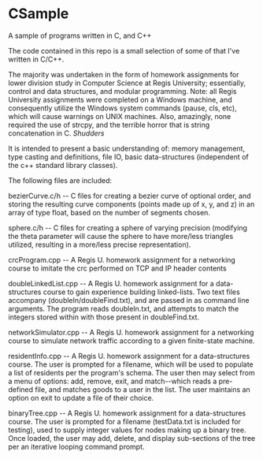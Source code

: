 # CSample
A sample of programs written in C, and C++

The code contained in this repo is a small selection of some of that I've written in C/C++.

The majority was undertaken in the form of homework assignments for lower division
study in Computer Science at Regis University; essentially, control and data structures, and 
modular programming. Note: all Regis University assignments were completed on a Windows machine, and 
consequently utilize the Windows system commands (pause, cls, etc), which will cause warnings on
UNIX machines. Also, amazingly, none required the use of strcpy, and the terrible horror that is string concatenation in C. *Shudders*

It is intended to present a basic understanding of: memory management, type casting and definitions,
file IO, basic data-structures (independent of the c++ standard library classes).

The following files are included:

bezierCurve.c/h      -- C files for creating a bezier curve of optional order, and storing the resulting curve components (points made up of x, y, and z) in an array of type float, based on the number of segments chosen.

sphere.c/h           -- C files for creating a sphere of varying precision (modifying the theta parameter will cause the sphere to have more/less triangles utilized, resulting in a more/less precise representation).

crcProgram.cpp       -- A Regis U. homework assignment for a networking course to imitate the crc performed on TCP and IP header contents

doubleLinkedList.cpp -- A Regis U. homework assignment for a data-structures course to gain experience building linked-lists. Two text files accompany (doubleIn/doubleFind.txt), and are passed in as command line arguments. The program reads doubleIn.txt, and attempts to match the integers stored within with those present in doubleFind.txt.

networkSimulator.cpp -- A Regis U. homework assignment for a networking course to simulate network traffic according to a given finite-state machine.

residentInfo.cpp     -- A Regis U. homework assignment for a data-structures course. The user is prompted for a filename, which will be used to populate a list of residents per the program's schema. The user then may select from a menu of options: add, remove, exit, and match--which reads a pre-defined file, and matches goods to a user in the list. The user maintains an option on exit to update a file of their choice.

binaryTree.cpp       -- A Regis U. homework assignment for a data-structures course. The user is prompted for a filename (testData.txt is included for testing), used to supply integer values for nodes making up a binary tree. Once loaded, the user may add, delete, and display sub-sections of the tree per an iterative looping command prompt. 
